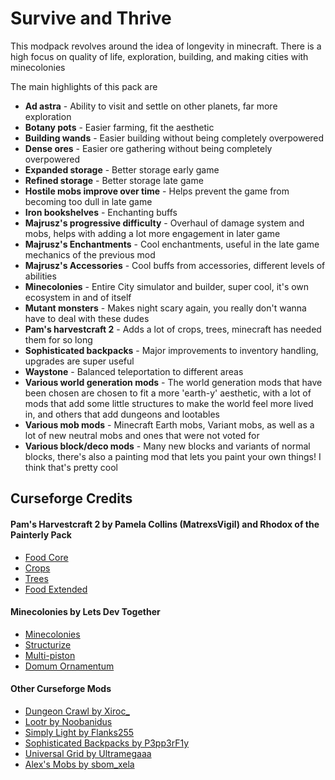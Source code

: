 # Survive and Thrive
This modpack revolves around the idea of longevity in minecraft. There is a high focus on quality of life, exploration, building, and making cities with minecolonies

The main highlights of this pack are
- **Ad astra** - Ability to visit and settle on other planets, far more exploration
- **Botany pots** - Easier farming, fit the aesthetic
- **Building wands** - Easier building without being completely overpowered
- **Dense ores** - Easier ore gathering without being completely overpowered
- **Expanded storage** - Better storage early game
- **Refined storage** - Better storage late game
- **Hostile mobs improve over time** - Helps prevent the game from becoming too dull in late game
- **Iron bookshelves** - Enchanting buffs
- **Majrusz's progressive difficulty** - Overhaul of damage system and mobs, helps with adding a lot more engagement in later game
- **Majrusz's Enchantments** - Cool enchantments, useful in the late game mechanics of the previous mod
- **Majrusz's Accessories** - Cool buffs from accessories, different levels of abilities 
- **Minecolonies** - Entire City simulator and builder, super cool, it's own ecosystem in and of itself
- **Mutant monsters** - Makes night scary again, you really don't wanna have to deal with these dudes
- **Pam's harvestcraft 2** - Adds a lot of crops, trees, minecraft has needed them for so long
- **Sophisticated backpacks** - Major improvements to inventory handling, upgrades are super useful
- **Waystone** - Balanced teleportation to different areas
- **Various world generation mods** - The world generation mods that have been chosen are chosen to fit a more 'earth-y' aesthetic, with a lot of mods that add some little structures to make the world feel more lived in, and others that add dungeons and lootables
- **Various mob mods** - Minecraft Earth mobs, Variant mobs, as well as a lot of new neutral mobs and ones that were not voted for
- **Various block/deco mods** - Many new blocks and variants of normal blocks, there's also a painting mod that lets you paint your own things! I think that's pretty cool


## Curseforge Credits
#### **Pam's Harvestcraft 2 by Pamela Collins (MatrexsVigil) and Rhodox of the Painterly Pack**
- [Food Core](https://www.curseforge.com/minecraft/mc-mods/pams-harvestcraft-2-food-core)
- [Crops](https://www.curseforge.com/minecraft/mc-mods/pams-harvestcraft-2-crops)
- [Trees](https://www.curseforge.com/minecraft/mc-mods/pams-harvestcraft-2-trees)
- [Food Extended](https://www.curseforge.com/minecraft/mc-mods/pams-harvestcraft-2-food-extended)
#### **Minecolonies by Lets Dev Together**
- [Minecolonies](https://www.curseforge.com/minecraft/mc-mods/minecolonies)
- [Structurize](https://www.curseforge.com/minecraft/mc-mods/structurize)
- [Multi-piston](https://www.curseforge.com/minecraft/mc-mods/multi-piston)
- [Domum Ornamentum](https://www.curseforge.com/minecraft/mc-mods/domum-ornamentum)
#### **Other Curseforge Mods**
- [Dungeon Crawl by Xiroc_](https://www.curseforge.com/minecraft/mc-mods/dungeon-crawl)
- [Lootr by Noobanidus](https://www.curseforge.com/minecraft/mc-mods/lootr)
- [Simply Light by Flanks255](https://www.curseforge.com/minecraft/mc-mods/simply-light)
- [Sophisticated Backpacks by P3pp3rF1y](https://www.curseforge.com/minecraft/mc-mods/sophisticated-backpacks)
- [Universal Grid by Ultramegaaa](https://www.curseforge.com/minecraft/mc-mods/universal-grid)
- [Alex's Mobs by sbom_xela](https://www.curseforge.com/minecraft/mc-mods/alexs-mobs)